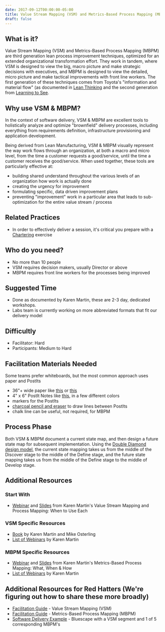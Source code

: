 ```yaml
---
date: 2017-09-12T00:00:00-05:00
title: Value Stream Mapping (VSM) and Metrics-Based Process Mapping (MBPM)
draft: false
---
```


## What is it?

Value Stream Mapping (VSM) and Metrics-Based Process Mapping (MBPM) are third generation lean process improvement techniques, optimized for an extended organizational transformation effort. They work in tandem, where VSM is designed to view the big, macro picture and make strategic decisions with executives, and MBPM is designed to view the detailed, micro picture and make tactical improvements with front line workers. The first generation of these techniques comes from Toyota's "information and material flow" (as documented in [Lean Thinking](https://www.lean.org/BookStore/ProductDetails.cfm?SelectedProductID=88) and the second generation from [Learning to See](https://www.lean.org/Bookstore/ProductDetails.cfm?SelectedProductId=9).

## Why use VSM & MBPM?

In the context of software delivery, VSM & MBPM are excellent tools to holistically analyze and optimize "brownfield" delivery processes, including everything from requirements definition, infrastructure provisioning and application development.

Being derived from Lean Manufacturing, VSM & MBPM visually represent the way work flows through an organization, at both a macro and micro level, from the time a customer requests a good/service, until the time a customer receives the good/service. When used together, these tools are particularly effective at:

- building shared understand throughout the various levels of an organization how work is actually done
- creating the urgency for improvement
- formulating specific, data driven improvement plans
- preventing "improvement" work in a particular area that leads to sub-optimization for the entire value stream / process

## Related Practices

- In order to effectively deliver a session, it's critical you prepare with a [Chartering](/technique/chartering/) exercise

## Who do you need?

- No more than 10 people
- VSM requires decision makers, usually Director or above
- MBPM requires front line workers for the processes being improved

## Suggested Time

- Done as documented by Karen Martin, these are 2-3 day, dedicated workshops.
- Labs team is currently working on more abbreviated formats that fit our delivery model

## Difficultly

- Facilitator: Hard
- Participants: Medium to Hard

## Facilitation Materials Needed

Some teams prefer whiteboards, but the most common approach uses paper and PostIts

- 36"+ wide paper like [this](https://www.walmart.com/ip/Pacon-Kraft-Wrapping-Paper-48-x-200-ft-Natural/21119538) or [this](https://www.amazon.com/HP-Universal-Bond-Paper-Inches/dp/B00006BBDR)
- 4" x 6" PostIt Notes like [this](https://www.amazon.com/Post-Sticky-Canary-Yellow-660-5SSCY/dp/B0002DOEOS), in a few different colors
- markers for the PostIts
- [charcoal pencil and eraser](https://www.amazon.com/Studio-25-Piece-Drawing-Artists-Charcoal/dp/1441310207/ref=sr_1_1?s=books&ie=UTF8&qid=1505254840&sr=1-1&keywords=charcoal+pencils) to draw lines between PostIts
- chalk line can be useful, not required, for MBPM

## Process Phase

Both VSM & MBPM document a current state map, and then design a future state map for subsequent implementation. Using the [Double Diamond design model](https://medium.com/digital-experience-design/how-to-apply-a-design-thinking-hcd-ux-or-any-creative-process-from-scratch-b8786efbf812), the current state mapping takes us from the middle of the Discover stage to the middle of the Define stage, and the future state mapping takes us from the middle of the Define stage to the middle of Develop stage.

## Additional Resources

### Start With

- [Webinar](https://vimeo.com/149407030) and [Slides](https://www.slideshare.net/KarenMartinGroup/vsmmbpmwhenyouoptforeach) from Karen Martin's Value Stream Mapping and Process Mapping: When to Use Each

### VSM Specific Resources

- [Book](https://www.ksmartin.com/books/value-stream-mapping/) by Karen Martin and Mike Osterling
- [List of Webinars](https://www.ksmartin.com/webinar/value-stream-mapping/) by Karen Martin

### MBPM Specific Resources

- [Webinar](https://vimeo.com/54601924) and [Slides](https://www.slideshare.net/KarenMartinGroup/metricsbased-process-mapping-what-when-how) from Karen Martin's Metrics-Based Process Mapping: What, When & How
- [List of Webinars](https://www.ksmartin.com/webinar/metrics-based-process-mapping/) by Karen Martin

## Additional Resources for Red Hatters (We're figuring out how to share these more broadly)

- [Facilitation Guide](https://docs.google.com/a/redhat.com/presentation/d/1dtDYS83vUDn42wj5Mjik96N-NdEuofbX5_2il0p93L4/edit?usp=sharing) - Value Stream Mapping (VSM)
- [Facilitation Guide](https://docs.google.com/presentation/d/1Ijkm2zMLMiJ4KS_evA4ufug0fOL01QOEsxBsZ89_EdA/edit#slide=id.gb6f3e2d2d_2_207) - Metrics-Based Process Mapping (MBPM)
- [Software Delivery Example](https://app.bluescape.com/Bszck243FZrhMzcBVTTE?targetRect=%5B33678%2C4692%2C39053%2C10011%5D) - Bluescape with a VSM segment and 1 of 5 corresponding MBPM's
